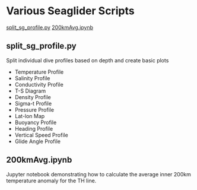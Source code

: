 # Various Seaglider Scripts
[split_sg_profile.py](#split_sg_profile.py)
[200kmAvg.ipynb](#200kmAvg.ipynb)

## split_sg_profile.py ##
Split individual dive profiles based on depth and create basic plots

- Temperature Profile
- Salinity Profile
- Conductivity Profile
- T-S Diagram
- Density Profile
- Sigma-t Profile
- Pressure Profile
- Lat-lon Map
- Buoyancy Profile
- Heading Profile
- Vertical Speed Profile
- Glide Angle Profile

## 200kmAvg.ipynb ##
Jupyter notebook demonstrating how to calculate the average inner 200km temperature anomaly for the TH line.
